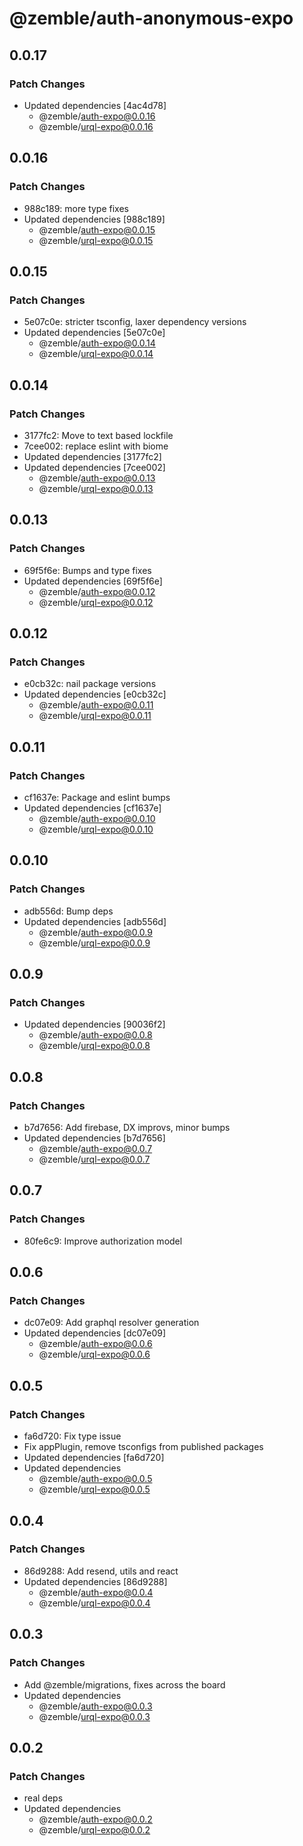 # @zemble/auth-anonymous-expo

## 0.0.17

### Patch Changes

- Updated dependencies [4ac4d78]
  - @zemble/auth-expo@0.0.16
  - @zemble/urql-expo@0.0.16

## 0.0.16

### Patch Changes

- 988c189: more type fixes
- Updated dependencies [988c189]
  - @zemble/auth-expo@0.0.15
  - @zemble/urql-expo@0.0.15

## 0.0.15

### Patch Changes

- 5e07c0e: stricter tsconfig, laxer dependency versions
- Updated dependencies [5e07c0e]
  - @zemble/auth-expo@0.0.14
  - @zemble/urql-expo@0.0.14

## 0.0.14

### Patch Changes

- 3177fc2: Move to text based lockfile
- 7cee002: replace eslint with biome
- Updated dependencies [3177fc2]
- Updated dependencies [7cee002]
  - @zemble/auth-expo@0.0.13
  - @zemble/urql-expo@0.0.13

## 0.0.13

### Patch Changes

- 69f5f6e: Bumps and type fixes
- Updated dependencies [69f5f6e]
  - @zemble/auth-expo@0.0.12
  - @zemble/urql-expo@0.0.12

## 0.0.12

### Patch Changes

- e0cb32c: nail package versions
- Updated dependencies [e0cb32c]
  - @zemble/auth-expo@0.0.11
  - @zemble/urql-expo@0.0.11

## 0.0.11

### Patch Changes

- cf1637e: Package and eslint bumps
- Updated dependencies [cf1637e]
  - @zemble/auth-expo@0.0.10
  - @zemble/urql-expo@0.0.10

## 0.0.10

### Patch Changes

- adb556d: Bump deps
- Updated dependencies [adb556d]
  - @zemble/auth-expo@0.0.9
  - @zemble/urql-expo@0.0.9

## 0.0.9

### Patch Changes

- Updated dependencies [90036f2]
  - @zemble/auth-expo@0.0.8
  - @zemble/urql-expo@0.0.8

## 0.0.8

### Patch Changes

- b7d7656: Add firebase, DX improvs, minor bumps
- Updated dependencies [b7d7656]
  - @zemble/auth-expo@0.0.7
  - @zemble/urql-expo@0.0.7

## 0.0.7

### Patch Changes

- 80fe6c9: Improve authorization model

## 0.0.6

### Patch Changes

- dc07e09: Add graphql resolver generation
- Updated dependencies [dc07e09]
  - @zemble/auth-expo@0.0.6
  - @zemble/urql-expo@0.0.6

## 0.0.5

### Patch Changes

- fa6d720: Fix type issue
- Fix appPlugin, remove tsconfigs from published packages
- Updated dependencies [fa6d720]
- Updated dependencies
  - @zemble/auth-expo@0.0.5
  - @zemble/urql-expo@0.0.5

## 0.0.4

### Patch Changes

- 86d9288: Add resend, utils and react
- Updated dependencies [86d9288]
  - @zemble/auth-expo@0.0.4
  - @zemble/urql-expo@0.0.4

## 0.0.3

### Patch Changes

- Add @zemble/migrations, fixes across the board
- Updated dependencies
  - @zemble/auth-expo@0.0.3
  - @zemble/urql-expo@0.0.3

## 0.0.2

### Patch Changes

- real deps
- Updated dependencies
  - @zemble/auth-expo@0.0.2
  - @zemble/urql-expo@0.0.2
